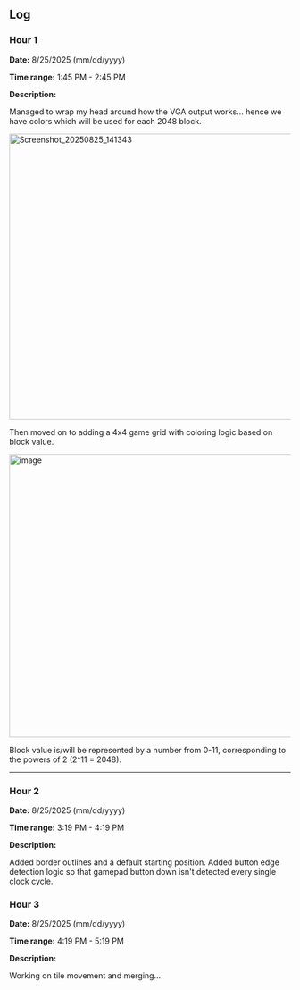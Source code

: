 ## Log

### Hour 1
**Date:** 8/25/2025 (mm/dd/yyyy)

**Time range:** 1:45 PM - 2:45 PM 

**Description:**

Managed to wrap my head around how the VGA output works... hence we have colors which will be used for each 2048 block.

<img width="728" height="512" alt="Screenshot_20250825_141343" src="https://github.com/user-attachments/assets/30823aaf-a04e-4cc4-83e6-f5f9748e7cec" />

Then moved on to adding a 4x4 game grid with coloring logic based on block value.

<img width="731" height="507" alt="image" src="https://github.com/user-attachments/assets/d6981c05-1df8-4949-ad61-432a7767abba" />

Block value is/will be represented by a number from 0-11, corresponding to the powers of 2 (2^11 = 2048).

---

### Hour 2
**Date:** 8/25/2025 (mm/dd/yyyy)

**Time range:** 3:19 PM - 4:19 PM 

**Description:**

Added border outlines and a default starting position. Added button edge detection logic so that gamepad button down isn't detected every single clock cycle.

### Hour 3

**Date:** 8/25/2025 (mm/dd/yyyy)

**Time range:** 4:19 PM - 5:19 PM 

**Description:**

Working on tile movement and merging...
